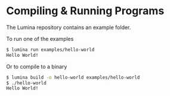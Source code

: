 # Compiling & Running Programs

The Lumina repository contains an example folder. 

To run one of the examples

```bash
$ lumina run examples/hello-world
Hello World!
```

Or to compile to a binary

```bash
$ lumina build -o hello-world examples/hello-world
$ ./hello-world
Hello World!
```
